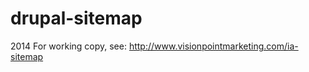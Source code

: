 drupal-sitemap
==============
2014
For working copy, see: http://www.visionpointmarketing.com/ia-sitemap